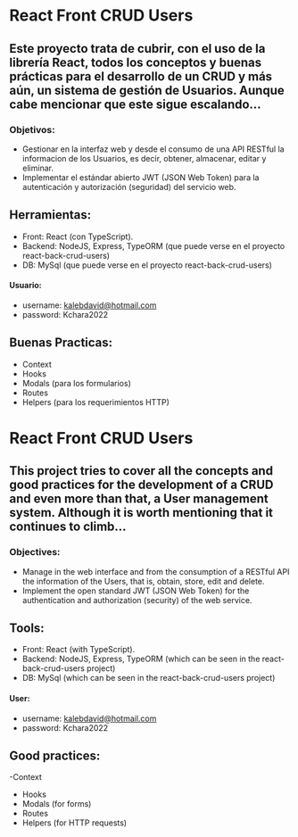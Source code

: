 # React Front CRUD Users

## Este proyecto trata de cubrir, con el uso de la librería React, todos los conceptos y buenas prácticas para el desarrollo de un CRUD y más aún, un sistema de gestión de Usuarios. Aunque cabe mencionar que este sigue escalando...

### Objetivos:

- Gestionar en la interfaz web y desde el consumo de una API RESTful la informacion de los Usuarios, es decir, obtener, almacenar, editar y eliminar.
- Implementar el estándar abierto JWT (JSON Web Token) para la autenticación y autorización (seguridad) del servicio web. 


## Herramientas:

- Front: React (con TypeScript). 
- Backend: NodeJS, Express, TypeORM (que puede verse en el proyecto react-back-crud-users)
- DB: MySql (que puede verse en el proyecto react-back-crud-users)

#### Usuario:
- username: kalebdavid@hotmail.com
- password: Kchara2022


## Buenas Practicas:
- Context
- Hooks 
- Modals (para los formularios)
- Routes
- Helpers (para los requerimientos HTTP)



# React Front CRUD Users

## This project tries to cover all the concepts and good practices for the development of a CRUD and even more than that, a User management system. Although it is worth mentioning that it continues to climb...

### Objectives:

- Manage in the web interface and from the consumption of a RESTful API the information of the Users, that is, obtain, store, edit and delete.
- Implement the open standard JWT (JSON Web Token) for the authentication and authorization (security) of the web service.


## Tools:

- Front: React (with TypeScript).
- Backend: NodeJS, Express, TypeORM (which can be seen in the react-back-crud-users project)
- DB: MySql (which can be seen in the react-back-crud-users project)

#### User:
- username: kalebdavid@hotmail.com
- password: Kchara2022


## Good practices:
-Context
- Hooks
- Modals (for forms)
- Routes
- Helpers (for HTTP requests)



